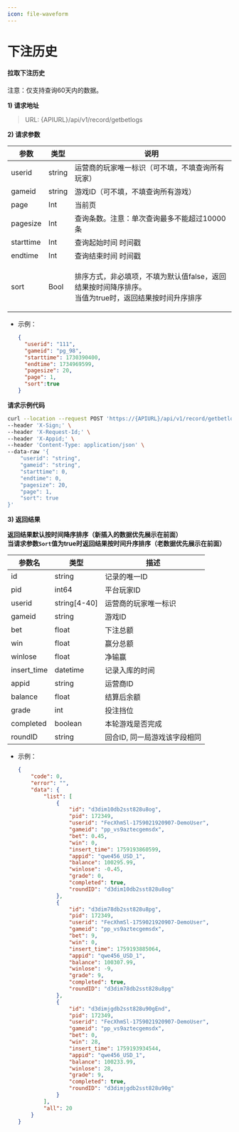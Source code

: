```yaml
---
icon: file-waveform
---
```


# 下注历史

#### 拉取下注历史 <a href="#h3-u62c9u53d6u4e0bu6ce8u5386u53f2" id="h3-u62c9u53d6u4e0bu6ce8u5386u53f2"></a>

注意：仅支持查询60天内的数据。

**1) 请求地址**

> URL: {APIURL}/api/v1/record/getbetlogs

**2) 请求参数**

| 参数        | 类型     | 说明                                                                |
| --------- | ------ | ----------------------------------------------------------------- |
| userid    | string | 运营商的玩家唯一标识（可不填，不填查询所有玩家）                                          |
| gameid    | string | 游戏ID（可不填，不填查询所有游戏）                                                |
| page      | Int    | 当前页                                                               |
| pagesize  | Int    | 查询条数。注意：单次查询最多不能超过10000条                                          |
| starttime | Int    | 查询起始时间 时间戳                                                        |
| endtime   | Int    | 查询结束时间 时间戳                                                        |
| sort      | Bool   | <p>排序方式，非必填项，不填为默认值false，返回结果按时间降序排序。<br>当值为true时，返回结果按时间升序排序</p> |

*   示例：

    ```json
    {
      "userid": "111",
      "gameid": "pg_98",
      "starttime": 1730390400,
      "endtime": 1734969599,
      "pagesize": 20,
      "page": 1,
      "sort":true
    }
    ```

**请求示例代码**

```bash
curl --location --request POST 'https://{APIURL}/api/v1/record/getbetlogs' \
--header 'X-Sign;' \
--header 'X-Request-Id;' \
--header 'X-Appid;' \
--header 'Content-Type: application/json' \
--data-raw '{
    "userid": "string",
    "gameid": "string",
    "starttime": 0,
    "endtime": 0,
    "pagesize": 20,
    "page": 1,
    "sort": true
}'
```

**3) 返回结果**

**返回结果默认按时间降序排序（新插入的数据优先展示在前面）**\
**当请求参数`Sort`值为true时返回结果按时间升序排序（老数据优先展示在前面）**

| 参数名          | 类型            | 描述               |
| ------------ | ------------- | ---------------- |
| id           | string        | 记录的唯一ID          |
| pid          | int64         | 平台玩家ID           |
| userid       | string\[4-40] | 运营商的玩家唯一标识       |
| gameid       | string        | 游戏ID             |
| bet          | float         | 下注总额             |
| win          | float         | 赢分总额             |
| winlose      | float         | 净输赢              |
| insert\_time | datetime      | 记录入库的时间          |
| appid        | string        | 运营商ID            |
| balance      | float         | 结算后余额            |
| grade        | int           | 投注挡位             |
| completed    | boolean       | 本轮游戏是否完成         |
| roundID      | string        | 回合ID, 同一局游戏该字段相同 |

*   示例：

    ```json
    {
        "code": 0,
        "error": "",
        "data": {
            "list": [
                {
                    "id": "d3dim10db2sst828u8og",
                    "pid": 172349,
                    "userid": "FecXhmSl-1759021920907-DemoUser",
                    "gameid": "pp_vs9aztecgemsdx",
                    "bet": 0.45,
                    "win": 0,
                    "insert_time": 1759193860599,
                    "appid": "qwe456_USD_1",
                    "balance": 100295.99,
                    "winlose": -0.45,
                    "grade": 0,
                    "completed": true,
                    "roundID": "d3dim10db2sst828u8og"
                },
                {
                    "id": "d3dim78db2sst828u8pg",
                    "pid": 172349,
                    "userid": "FecXhmSl-1759021920907-DemoUser",
                    "gameid": "pp_vs9aztecgemsdx",
                    "bet": 9,
                    "win": 0,
                    "insert_time": 1759193885064,
                    "appid": "qwe456_USD_1",
                    "balance": 100307.99,
                    "winlose": -9,
                    "grade": 9,
                    "completed": true,
                    "roundID": "d3dim78db2sst828u8pg"
                },
                {
                    "id": "d3dimjgdb2sst828u90gEnd",
                    "pid": 172349,
                    "userid": "FecXhmSl-1759021920907-DemoUser",
                    "gameid": "pp_vs9aztecgemsdx",
                    "bet": 0,
                    "win": 28,
                    "insert_time": 1759193934544,
                    "appid": "qwe456_USD_1",
                    "balance": 100233.99,
                    "winlose": 28,
                    "grade": 9,
                    "completed": true,
                    "roundID": "d3dimjgdb2sst828u90g"
                }
            ],
            "all": 20
        }
    }
    ```
